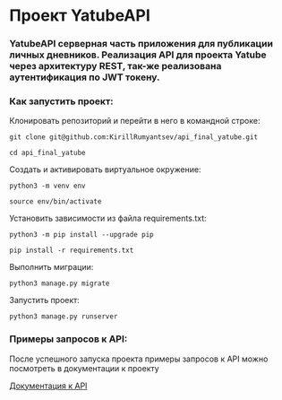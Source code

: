 # Проект YatubeAPI

### YatubeAPI серверная часть приложения для публикации личных дневников. Реализация API для проекта Yatube через архитектуру REST, так-же реализована аутентификация по JWT токену.

### Как запустить проект:

Клонировать репозиторий и перейти в него в командной строке:

```
git clone git@github.com:KirillRumyantsev/api_final_yatube.git
```

```
cd api_final_yatube
```

Cоздать и активировать виртуальное окружение:

```
python3 -m venv env
```

```
source env/bin/activate
```

Установить зависимости из файла requirements.txt:

```
python3 -m pip install --upgrade pip
```

```
pip install -r requirements.txt
```

Выполнить миграции:

```
python3 manage.py migrate
```

Запустить проект:

```
python3 manage.py runserver
```

### Примеры запросов к API:

После успешного запуска проекта примеры запросов к API можно посмотреть в документации к проекту 

[Документация к API](http://127.0.0.1:8000/redoc/)
